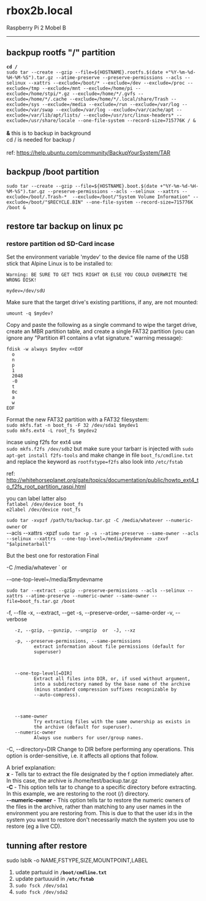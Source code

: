 # rbox2b.local
Raspberry Pi 2 Mobel B
___

## backpup rootfs "/" partition
__`cd /`__ </br> `sudo tar --create --gzip --file=${HOSTNAME}.rootfs.$(date +"%Y-%m-%d-%H-%M-%S").tar.gz --atime-preserve --preserve-permissions --acls --selinux --xattrs --exclude=/boot/* --exclude=/dev --exclude=/proc --exclude=/tmp --exclude=/mnt --exclude=/home/pi --exclude=/home/stpi/*.gz --exclude=/home/*/.gvfs --exclude=/home/*/.cache --exclude=/home/*/.local/share/Trash --exclude=/sys --exclude=/media --exclude=/run --exclude=/var/log --exclude=/var/swap --exclude=/var/log --exclude=/var/cache/apt --exclude=/var/lib/apt/lists/ --exclude=/usr/src/linux-headers* --exclude=/usr/share/locale --one-file-system --record-size=715776K / &` </br> </br>
__&__ this is to backup in background </br>
cd / is needed for backup / </br>
 </br>
ref: https://help.ubuntu.com/community/BackupYourSystem/TAR </br>

## backpup /boot partition

`sudo tar --create --gzip --file=${HOSTNAME}.boot.$(date +"%Y-%m-%d-%H-%M-%S").tar.gz --preserve-permissions --acls --selinux --xattrs --exclude=/boot/.Trash-*  --exclude=/boot/"System Volume Information" --exclude=/boot/"$RECYCLE.BIN" --one-file-system --record-size=715776K /boot &`

## restore tar backup on linux pc
  ### restore partition od SD-Card incase
  Set the environment variable 'mydev' to the device file name of the USB stick that Alpine Linux is to be installed to:

    Warning: BE SURE TO GET THIS RIGHT OR ELSE YOU COULD OVERWRITE THE WRONG DISK!

    mydev=/dev/sdU

Make sure that the target drive's existing partitions, if any, are not mounted:

    umount -q $mydev?

Copy and paste the following as a single command to wipe the target drive, create an MBR partition table, and create a single FAT32 partition (you can ignore any "Partition #1 contains a vfat signature." warning message):

    fdisk -w always $mydev <<EOF
      o
      n
      p
      1
      2048
      -0
      t
      0c
      a
      w
    EOF

Format the new FAT32 partition with a FAT32 filesystem:</br>
`sudo mkfs.fat -n boot_fs -F 32 /dev/sda1 $mydev1`</br>
`sudo mkfs.ext4 -L root_fs $mydev2` 

incase using f2fs for ext4 use </br>
`sudo mkfs.f2fs /dev/sdb2` but make sure your tarbarr is injected with `sudo apt-get install f2fs-tools` and make change in file `boot_fs/cmdline.txt` and replace the keyword as `rootfstype=f2fs` also look into `/etc/fstab`

ref: http://whitehorseplanet.org/gate/topics/documentation/public/howto_ext4_to_f2fs_root_partition_raspi.html

you can label latter also</br>
`fatlabel /dev/device boot_fs`</br>
`e2label /dev/device root_fs`</br>

`sudo tar -xvpzf /path/to/backup.tar.gz -C /media/whatever --numeric-owner` or </br>
--acls --xattrs -xpzf 
`sudo tar -p -s --atime-preserve --same-owner --acls --selinux --xattrs  --one-top-level=/media/$mydevname -zxvf "$alpinetarball"`



But the best one for restoration Final


-C /media/whatever ` or </br>
 
 --one-top-level=/media/$mydevname 



`sudo tar --extract --gzip --preserve-permissions --acls --selinux --xattrs --atime-preserve --numeric-owner --same-owner --file=boot_fs.tar.gz /boot`



-f, --file
-x, --extract, --get
-s, --preserve-order, --same-order
-v, --verbose

       -z, --gzip, --gunzip, --ungzip  or  -J, --xz

       -p, --preserve-permissions, --same-permissions
              extract information about file permissions (default for
              superuser)


              
       --one-top-level[=DIR]
              Extract all files into DIR, or, if used without argument,
              into a subdirectory named by the base name of the archive
              (minus standard compression suffixes recognizable by
              --auto-compress).


              
       --same-owner
              Try extracting files with the same ownership as exists in
              the archive (default for superuser).
       --numeric-owner
              Always use numbers for user/group names.

-C, --directory=DIR
              Change to DIR before performing any operations.  This
              option is order-sensitive, i.e. it affects all options
              that follow.

              


A brief explanation:</br>
__x__ - Tells tar to extract the file designated by the f option immediately after. In this case, the archive is /home/test/backup.tar.gz</br>
__-C <directory>__ - This option tells tar to change to a specific directory before extracting. In this example, we are restoring to the root (/) directory.</br>
__--numeric-owner__ - This option tells tar to restore the numeric owners of the files in the archive, rather than matching to any user names in the environment you are restoring from. This is due to that the user id:s in the system you want to restore don't necessarily match the system you use to restore (eg a live CD).




## tunning after restore 
sudo lsblk -o NAME,FSTYPE,SIZE,MOUNTPOINT,LABEL
1. udate partuuid in __`/boot/cmdline.txt`__
2. update partuuuid in __`/etc/fstab`__
3. `sudo fsck /dev/sda1`
4. `sudo fsck /dev/sda2`
